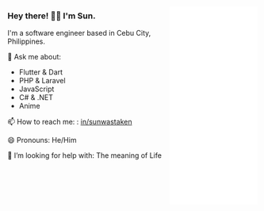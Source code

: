 <img 
  align="right" 
  height="400" 
  width="177" 
  src="assets/anime-hello-once.gif"
/>
<div>
  <h3>Hey there! 👋🏼 I'm Sun.</h3>
  <p>I'm a software engineer based in Cebu City, Philippines.</p>
  <p>
    💬 Ask me about:
    <ul>
      <li>Flutter & Dart</li>
      <li>PHP & Laravel</li>
      <li>JavaScript</li>
      <li>C# & .NET</li>
      <li>Anime</li>
    </ul>
  </p>
  <p>
    📫 How to reach me: : <a href="https://www.linkedin.com/in/sunwastaken/">in/sunwastaken</a></li>
  </p>
  <p>
    😄 Pronouns: He/Him
  </p>
  <p>
    🤔 I’m looking for help with: The meaning of Life
  </p>
</div>

